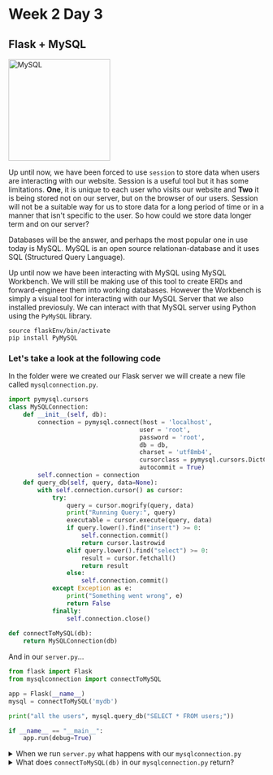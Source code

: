 # Week 2 Day 3

## Flask + MySQL

<img src="https://upload.wikimedia.org/wikipedia/en/thumb/6/62/MySQL.svg/440px-MySQL.svg.png" alt="MySQL" width="200px">

Up until now, we have been forced to use ```session``` to store data when users are interacting with our website. Session is a useful tool but it has some limitations. **One**, it is unique to each user who visits our website and **Two** it is being stored not on our server, but on the browser of our users. Session will not be a suitable way for us to store data for a long period of time or in a manner that isn't specific to the user. So how could we store data longer term and on our server?

Databases will be the answer, and perhaps the most popular one in use today is MySQL. MySQL is an open source relationan-database and it uses SQL (Structured Query Language).

Up until now we have been interacting with MySQL using MySQL Workbench. We will still be making use of this tool to create ERDs and forward-engineer them into working databases. However the Workbench is simply a visual tool for interacting with our MySQL Server that we also installed previosuly. We can interact with that MySQL server using Python using the ```PyMySQL``` library.

```shell
source flaskEnv/bin/activate
pip install PyMySQL
```

### Let's take a look at the following code

In the folder were we created our Flask server we will create a new file called ```mysqlconnection.py```.

```python
import pymysql.cursors
class MySQLConnection:
    def __init__(self, db):
        connection = pymysql.connect(host = 'localhost',
                                    user = 'root',
                                    password = 'root', 
                                    db = db,
                                    charset = 'utf8mb4',
                                    cursorclass = pymysql.cursors.DictCursor,
                                    autocommit = True)
        self.connection = connection
    def query_db(self, query, data=None):
        with self.connection.cursor() as cursor:
            try:
                query = cursor.mogrify(query, data)
                print("Running Query:", query)
                executable = cursor.execute(query, data)
                if query.lower().find("insert") >= 0:
                    self.connection.commit()
                    return cursor.lastrowid
                elif query.lower().find("select") >= 0:
                    result = cursor.fetchall()
                    return result
                else:
                    self.connection.commit()
            except Exception as e:
                print("Something went wrong", e)
                return False
            finally:
                self.connection.close() 
                
def connectToMySQL(db):
    return MySQLConnection(db)
```

And in our ```server.py```...

```python
from flask import Flask
from mysqlconnection import connectToMySQL

app = Flask(__name__)
mysql = connectToMySQL('mydb')

print("all the users", mysql.query_db("SELECT * FROM users;"))

if __name__ == "__main__":
    app.run(debug=True)
```

<details>
  <summary>When we run <code>server.py</code> what happens with our <code>mysqlconnection.py</code></summary>
    We create a variable called <code>mysql</code> and set it equal to what is returned by the function <code>connectToMySQL('mydb')</code>.
</details>

<details>
    <summary>What does <code>connectToMySQL(db)</code> in our <code>mysqlconnection.py</code> return?</summary>
    It returns an instance of the MySQLConnection class.
</details>
